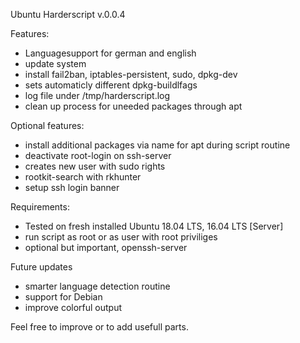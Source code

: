 Ubuntu Harderscript v.0.0.4

Features:
- Languagesupport for german and english
- update system
- install fail2ban, iptables-persistent, sudo, dpkg-dev
- sets automaticly different dpkg-buildlfags
- log file under /tmp/harderscript.log
- clean up process for uneeded packages through apt

Optional features:
- install additional packages via name for apt during script routine
- deactivate root-login on ssh-server
- creates new user with sudo rights
- rootkit-search with rkhunter
- setup ssh login banner

Requirements:
- Tested on fresh installed Ubuntu 18.04 LTS, 16.04 LTS [Server]
- run script as root or as user with root priviliges
- optional but important, openssh-server

Future updates
- smarter language detection routine
- support for Debian
- improve colorful output 

Feel free to improve or to add usefull parts. 
